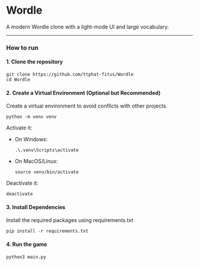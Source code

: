 # Wordle

A modern Wordle clone with a light-mode UI and large vocabulary.

---

### How to run

#### 1. Clone the repository

```
git clone https://github.com/ttphat-fitus/Wordle
cd Wordle
```

#### 2. Create a Virtual Environment (Optional but Recommended)
Create a virtual environment to avoid conflicts with other projects.

```
python -m venv venv
```

Activate it:

- On Windows:
    ```
    .\.venv\Scripts\activate
    ```
- On MacOS/Linux:
    ```
    source venv/bin/activate
    ```

Deactivate it:

```
deactivate
```

#### 3. Install Dependencies
Install the required packages using requirements.txt

```
pip install -r requirements.txt
```

#### 4. Run the game

```
python3 main.py
```
